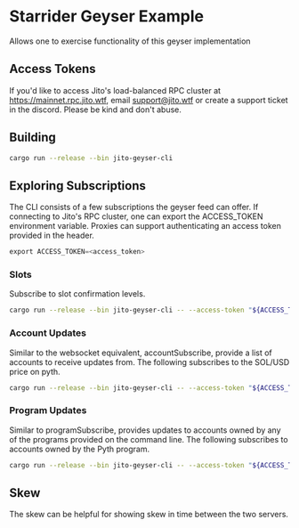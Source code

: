 # Starrider Geyser Example

Allows one to exercise functionality of this geyser implementation

## Access Tokens
If you'd like to access Jito's load-balanced RPC cluster at https://mainnet.rpc.jito.wtf, email support@jito.wtf or create a support ticket in the discord. Please be kind and don't abuse.

## Building
```bash
cargo run --release --bin jito-geyser-cli
```

## Exploring Subscriptions
The CLI consists of a few subscriptions the geyser feed can offer. If connecting to Jito's RPC cluster, one can export the ACCESS_TOKEN environment variable. Proxies can support authenticating an access token provided in the header.
```asm
export ACCESS_TOKEN=<access_token>
```

### Slots
Subscribe to slot confirmation levels.
```bash
cargo run --release --bin jito-geyser-cli -- --access-token "${ACCESS_TOKEN}" slots
```

### Account Updates
Similar to the websocket equivalent, accountSubscribe, provide a list of accounts to receive updates from. The following subscribes to the SOL/USD price on pyth.
```bash
cargo run --release --bin jito-geyser-cli -- --access-token "${ACCESS_TOKEN}" accounts H6ARHf6YXhGYeQfUzQNGk6rDNnLBQKrenN712K4AQJEG
```

### Program Updates
Similar to programSubscribe, provides updates to accounts owned by any of the programs provided on the command line. The following subscribes to accounts owned by the Pyth program.
```bash
cargo run --release --bin jito-geyser-cli -- --access-token "${ACCESS_TOKEN}" programs FsJ3A3u2vn5cTVofAjvy6y5kwABJAqYWpe4975bi2epH
```

## Skew
The skew can be helpful for showing skew in time between the two servers.
